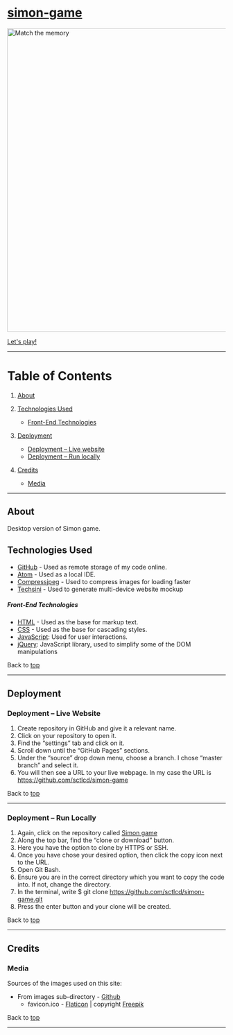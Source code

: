 # [simon-game]()

<img src="" alt="Match the memory" width="700">

[Let's play!]()


---

# Table of Contents <a name="TableOfContents"></a>

1. [About](#About)

2. [Technologies Used](#TechnologiesUsed)

	- [Front-End Technologies](#Front-end-technologies)

3. [Deployment](#Deployment)

	- [Deployment – Live website](#Deploymentlivewebsite)
	- [Deployment – Run locally](#Deploymentrunlocally)

4. [Credits](#Credits)

	- [Media](#Media)

---

## About <a name="About"></a>

Desktop version of Simon game.

## Technologies Used <a name="TechnologiesUsed"></a>

- [GitHub](https://github.com/) - Used as remote storage of my code online.
- [Atom](https://atom.io/) - Used as a local IDE.
- [Compressjpeg](https://compressjpeg.com/) - Used to compress images for loading faster
- [Techsini](https://techsini.com/multi-mockup/) - Used to generate multi-device website mockup

##### Front-End Technologies <a name="Front-end-technologies"></a>

- [HTML](https://developer.mozilla.org/en-US/docs/Web/Guide/HTML/HTML5) - Used as the base for markup text.
- [CSS](https://developer.mozilla.org/en-US/docs/Web/CSS/CSS3) - Used as the base for cascading styles.
- [JavaScript](https://www.javascript.com/): Used for user interactions.
- [jQuery](https://jquery.com/): JavaScript library, used to simplify some of the DOM manipulations

Back to [top](#TableOfContents)

 ---

## Deployment <a name="Deployment"></a>

### Deployment – Live Website <a name="Deploymentlivewebsite"></a>

 1.	Create repository in GitHub and give it a relevant name.
 2.	Click on your repository to open it.
 3.	Find the “settings” tab and click on it.
 4.	Scroll down until the “GitHub Pages” sections.
 5.	Under the “source” drop down menu, choose a branch. I chose “master branch” and select it.
 6.	You will then see a URL to your live webpage. In my case the URL is https://github.com/sctlcd/simon-game

Back to [top](#TableOfContents)

 ---

### Deployment – Run Locally <a name="Deploymentrunlocally"></a>

1.	Again, click on the repository called [Simon game](https://github.com/sctlcd/simon-game)
2.	Along the top bar, find the “clone or download” button.
3.	Here you have the option to clone by HTTPS or SSH.
4.	Once you have chose your desired option, then click the copy icon next to the URL.
5.	Open Git Bash.
6.	Ensure you are in the correct directory which you want to copy the code into. If not, change the directory.
7.	In the terminal, write
			$ git clone https://github.com/sctlcd/simon-game.git
8.	Press the enter button and your clone will be created.

Back to [top](#TableOfContents)

---

## Credits <a name="Credits"></a>

### Media <a name="Media"></a>

Sources of the images used on this site:

- From images sub-directory - [Github](https://github.com/sctlcd/simon-game/tree/master/assets/images)
	- favicon.ico - [Flaticon](https://www.flaticon.com/free-icon/game_1138727?related_id=1138883&origin=search) | copyright [Freepik](https://www.freepik.com)

Back to [top](#TableOfContents)

---
